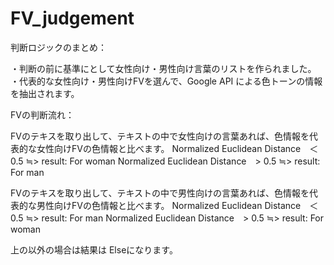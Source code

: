 # FV_judgement

判断ロジックのまとめ：

・判断の前に基準にとして女性向け・男性向け言葉のリストを作られました。
・代表的な女性向け・男性向けFVを選んで、Google API による色トーンの情報を抽出されます。

FVの判断流れ：

FVのテキスを取り出して、テキストの中で女性向けの言葉あれば、色情報を代表的な女性向けFVの色情報と比べます。
Normalized Euclidean Distance　＜ 0.5 ≒> result: For woman
Normalized Euclidean Distance　> 0.5 ≒> result: For man

FVのテキスを取り出して、テキストの中で男性向けの言葉あれば、色情報を代表的な男性向けFVの色情報と比べます。
Normalized Euclidean Distance　＜ 0.5 ≒> result: For man
Normalized Euclidean Distance　> 0.5 ≒> result: For woman

上の以外の場合は結果は Elseになります。





